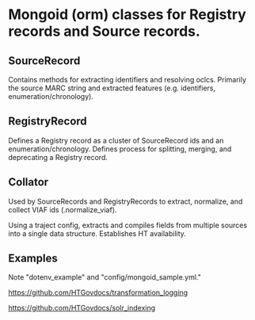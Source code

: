 # Mongoid (orm) classes for Registry records and Source records. 



## SourceRecord

Contains methods for extracting identifiers and resolving oclcs. Primarily the source MARC string and extracted features (e.g. identifiers, enumeration/chronology). 



## RegistryRecord

Defines a Registry record as a cluster of SourceRecord ids and an enumeration/chronology. Defines process for splitting, merging, and deprecating a Registry record. 


## Collator

Used by SourceRecords and RegistryRecords to extract, normalize, and collect VIAF ids (.normalize_viaf). 

Using a traject config, extracts and compiles fields from multiple sources into a single data structure. Establishes HT availability. 


## Examples

Note "dotenv_example" and "config/mongoid_sample.yml." 

https://github.com/HTGovdocs/transformation_logging

https://github.com/HTGovdocs/solr_indexing



